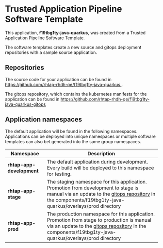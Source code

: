 # Trusted Application Pipeline Software Template

This application, **f19tbg1ty-java-quarkus**, was created from a Trusted Application Pipeline Software Template.

The software templates create a new source and gitops deployment repositories with a sample source application. 

## Repositories

The source code for your application can be found in [https://github.com/rhtap-rhdh-qe/f19tbg1ty-java-quarkus ](https://github.com/rhtap-rhdh-qe/f19tbg1ty-java-quarkus ).
 
The gitops repository, which contains the kubernetes manifests for the application can be found in 
[https://github.com/rhtap-rhdh-qe/f19tbg1ty-java-quarkus-gitops ](https://github.com/rhtap-rhdh-qe/f19tbg1ty-java-quarkus-gitops ) 

## Application namespaces 

The default application will be found in the following namespaces. Applications can be deployed into unique namespaces or multiple software templates can also bet generated into the same group namespaces.  

|  Namespace   |  Description   |  
| -------- | -------- |   
| **rhtap-app-development** | The default application during development. Every build will be deployed to this namespace for testing. | 
| **rhtap-app-stage** | The staging namespace for this application. Promotion from development to stage is manual via an update to the [gitops repository](https://github.com/rhtap-rhdh-qe/f19tbg1ty-java-quarkus-gitops ) in the components/f19tbg1ty-java-quarkus/overlays/prod directory |  
| **rhtap-app-prod** | The production namespace for this application. Promotion from stage to production is manual via an update to the [gitops repository](https://github.com/rhtap-rhdh-qe/f19tbg1ty-java-quarkus-gitops ) in the components/f19tbg1ty-java-quarkus/overlays/prod directory | 